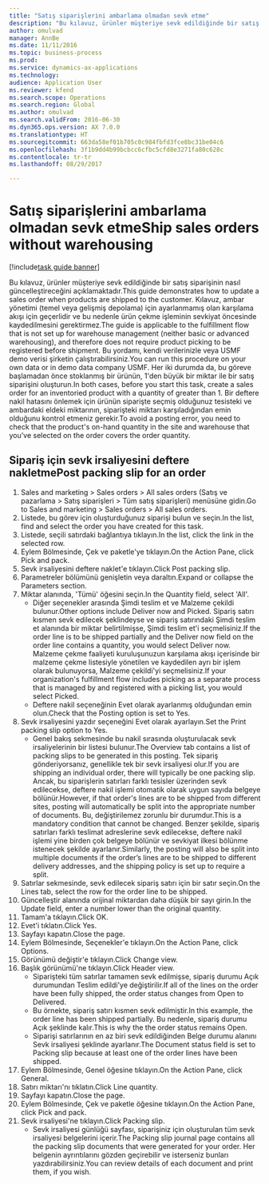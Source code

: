 ```yaml
--- 
title: "Satış siparişlerini ambarlama olmadan sevk etme"
description: "Bu kılavuz, ürünler müşteriye sevk edildiğinde bir satış siparişinin nasıl güncelleştireceğini açıklamaktadır."
author: omulvad
manager: AnnBe
ms.date: 11/11/2016
ms.topic: business-process
ms.prod: 
ms.service: dynamics-ax-applications
ms.technology: 
audience: Application User
ms.reviewer: kfend
ms.search.scope: Operations
ms.search.region: Global
ms.author: omulvad
ms.search.validFrom: 2016-06-30
ms.dyn365.ops.version: AX 7.0.0
ms.translationtype: HT
ms.sourcegitcommit: 663da58ef01b705c0c984fbfd3fce8bc31be04c6
ms.openlocfilehash: 3f1b9dd4b99bcbcc6cfbc5cfd8e3271fa80c628c
ms.contentlocale: tr-tr
ms.lasthandoff: 08/29/2017

---
```

# <a name="ship-sales-orders-without-warehousing"></a><span data-ttu-id="75790-103">Satış siparişlerini ambarlama olmadan sevk etme</span><span class="sxs-lookup"><span data-stu-id="75790-103">Ship sales orders without warehousing</span></span>

[!include[task guide banner](../../includes/task-guide-banner.md)]

<span data-ttu-id="75790-104">Bu kılavuz, ürünler müşteriye sevk edildiğinde bir satış siparişinin nasıl güncelleştireceğini açıklamaktadır.</span><span class="sxs-lookup"><span data-stu-id="75790-104">This guide demonstrates how to update a sales order when products are shipped to the customer.</span></span> <span data-ttu-id="75790-105">Kılavuz, ambar yönetimi (temel veya gelişmiş depolama) için ayarlanmamış olan karşılama akışı için geçerlidir ve bu nedenle ürün çekme işleminin sevkiyat öncesinde kaydedilmesini gerektirmez.</span><span class="sxs-lookup"><span data-stu-id="75790-105">The guide is applicable to the fulfillment flow that is not set up for warehouse management (neither basic or advanced warehousing), and therefore does not require product picking to be registered before shipment.</span></span> <span data-ttu-id="75790-106">Bu yordamı, kendi verilerinizle veya USMF demo verisi şirketin çalıştırabilirsiniz.</span><span class="sxs-lookup"><span data-stu-id="75790-106">You can run this procedure on your own data or in demo data company USMF.</span></span> <span data-ttu-id="75790-107">Her iki durumda da, bu göreve başlamadan önce stoklanmış bir ürünün, 1'den büyük bir miktar ile bir satış siparişini oluşturun.</span><span class="sxs-lookup"><span data-stu-id="75790-107">In both cases, before you start this task, create a sales order for an inventoried product with a quantity of greater than 1.</span></span> <span data-ttu-id="75790-108">Bir deftere nakil hatasını önlemek için ürünün siparişte seçmiş olduğunuz tesisteki ve ambardaki eldeki miktarının, siparişteki miktarı karşıladığından emin olduğunu kontrol etmeniz gerekir.</span><span class="sxs-lookup"><span data-stu-id="75790-108">To avoid a posting error, you need to check that the product's on-hand quantity in the site and warehouse that you’ve selected on the order covers the order quantity.</span></span>


## <a name="post-packing-slip-for-an-order"></a><span data-ttu-id="75790-109">Sipariş için sevk irsaliyesini deftere nakletme</span><span class="sxs-lookup"><span data-stu-id="75790-109">Post packing slip for an order</span></span>
1. <span data-ttu-id="75790-110">Sales and marketing > Sales orders > All sales orders (Satış ve pazarlama > Satış siparişleri > Tüm satış siparişleri) menüsüne gidin.</span><span class="sxs-lookup"><span data-stu-id="75790-110">Go to Sales and marketing > Sales orders > All sales orders.</span></span>
2. <span data-ttu-id="75790-111">Listede, bu görev için oluşturduğunuz siparişi bulun ve seçin.</span><span class="sxs-lookup"><span data-stu-id="75790-111">In the list, find and select the order you have created for this task.</span></span>
3. <span data-ttu-id="75790-112">Listede, seçili satırdaki bağlantıya tıklayın.</span><span class="sxs-lookup"><span data-stu-id="75790-112">In the list, click the link in the selected row.</span></span>
4. <span data-ttu-id="75790-113">Eylem Bölmesinde, Çek ve paketle'ye tıklayın.</span><span class="sxs-lookup"><span data-stu-id="75790-113">On the Action Pane, click Pick and pack.</span></span>
5. <span data-ttu-id="75790-114">Sevk irsaliyesini deftere naklet'e tıklayın.</span><span class="sxs-lookup"><span data-stu-id="75790-114">Click Post packing slip.</span></span>
6. <span data-ttu-id="75790-115">Parametreler bölümünü genişletin veya daraltın.</span><span class="sxs-lookup"><span data-stu-id="75790-115">Expand or collapse the Parameters section.</span></span>
7. <span data-ttu-id="75790-116">Miktar alanında, 'Tümü' öğesini seçin.</span><span class="sxs-lookup"><span data-stu-id="75790-116">In the Quantity field, select 'All'.</span></span>
    * <span data-ttu-id="75790-117">Diğer seçenekler arasında Şimdi teslim et ve Malzeme çekildi bulunur.</span><span class="sxs-lookup"><span data-stu-id="75790-117">Other options include Deliver now and Picked.</span></span> <span data-ttu-id="75790-118">Sipariş satırı kısmen sevk edilecek şeklindeyse ve sipariş satırındaki Şimdi teslim et alanında bir miktar belirtilmişse, Şimdi teslim et'i seçmelisiniz.</span><span class="sxs-lookup"><span data-stu-id="75790-118">If the order line is to be shipped partially and the Deliver now field on the order line contains a quantity, you would select Deliver now.</span></span> <span data-ttu-id="75790-119">Malzeme çekme faaliyeti kuruluşunuzun karşılama akışı içerisinde bir malzeme çekme listesiyle yönetilen ve kaydedilen ayrı bir işlem olarak bulunuyorsa, Malzeme çekildi'yi seçmelisiniz.</span><span class="sxs-lookup"><span data-stu-id="75790-119">If your organization's fulfillment flow includes picking as a separate process that is managed by and registered with a picking list, you would select Picked.</span></span>  
    * <span data-ttu-id="75790-120">Deftere nakil seçeneğinin Evet olarak ayarlanmış olduğundan emin olun.</span><span class="sxs-lookup"><span data-stu-id="75790-120">Check that the Posting option is set to Yes.</span></span>  
8. <span data-ttu-id="75790-121">Sevk irsaliyesini yazdır seçeneğini Evet olarak ayarlayın.</span><span class="sxs-lookup"><span data-stu-id="75790-121">Set the Print packing slip option to Yes.</span></span>
    * <span data-ttu-id="75790-122">Genel bakış sekmesinde bu nakil sırasında oluşturulacak sevk irsaliyelerinin bir listesi bulunur.</span><span class="sxs-lookup"><span data-stu-id="75790-122">The Overview tab contains a list of packing slips to be generated in this posting.</span></span> <span data-ttu-id="75790-123">Tek sipariş gönderiyorsanız, genellikle tek bir sevk irsaliyesi olur.</span><span class="sxs-lookup"><span data-stu-id="75790-123">If you are shipping an individual order, there will typically be one packing slip.</span></span> <span data-ttu-id="75790-124">Ancak, bu siparişlerin satırları farklı tesisler üzerinden sevk edilecekse, deftere nakil işlemi otomatik olarak uygun sayıda belgeye bölünür.</span><span class="sxs-lookup"><span data-stu-id="75790-124">However, if that order's lines are to be shipped from different sites, posting will automatically be split into the appropriate number of documents.</span></span> <span data-ttu-id="75790-125">Bu, değiştirilemez zorunlu bir durumdur.</span><span class="sxs-lookup"><span data-stu-id="75790-125">This is a mandatory condition that cannot be changed.</span></span> <span data-ttu-id="75790-126">Benzer şekilde, sipariş satırları farklı teslimat adreslerine sevk edilecekse, deftere nakil işlemi yine birden çok belgeye bölünür ve sevkiyat ilkesi bölünme istenecek şekilde ayarlanır.</span><span class="sxs-lookup"><span data-stu-id="75790-126">Similarly, the posting will also be split into multiple documents if the order’s lines are to be shipped to different delivery addresses, and the shipping policy is set up to require a split.</span></span>  
9. <span data-ttu-id="75790-127">Satırlar sekmesinde, sevk edilecek sipariş satırı için bir satır seçin.</span><span class="sxs-lookup"><span data-stu-id="75790-127">On the Lines tab, select the row for the order line to be shipped.</span></span>
10. <span data-ttu-id="75790-128">Güncelleştir alanında orijinal miktardan daha düşük bir sayı girin.</span><span class="sxs-lookup"><span data-stu-id="75790-128">In the Update field, enter a number lower than the original quantity.</span></span>
11. <span data-ttu-id="75790-129">Tamam'a tıklayın.</span><span class="sxs-lookup"><span data-stu-id="75790-129">Click OK.</span></span>
12. <span data-ttu-id="75790-130">Evet'i tıklatın.</span><span class="sxs-lookup"><span data-stu-id="75790-130">Click Yes.</span></span>
13. <span data-ttu-id="75790-131">Sayfayı kapatın.</span><span class="sxs-lookup"><span data-stu-id="75790-131">Close the page.</span></span>
14. <span data-ttu-id="75790-132">Eylem Bölmesinde, Seçenekler'e tıklayın.</span><span class="sxs-lookup"><span data-stu-id="75790-132">On the Action Pane, click Options.</span></span>
15. <span data-ttu-id="75790-133">Görünümü değiştir'e tıklayın.</span><span class="sxs-lookup"><span data-stu-id="75790-133">Click Change view.</span></span>
16. <span data-ttu-id="75790-134">Başlık görünümü'ne tıklayın.</span><span class="sxs-lookup"><span data-stu-id="75790-134">Click Header view.</span></span>
    * <span data-ttu-id="75790-135">Siparişteki tüm satırlar tamamen sevk edilmişse, sipariş durumu Açık durumundan Teslim edildi'ye değiştirilir.</span><span class="sxs-lookup"><span data-stu-id="75790-135">If all of the lines on the order have been fully shipped, the order status changes from Open to Delivered.</span></span>  
    * <span data-ttu-id="75790-136">Bu örnekte, sipariş satırı kısmen sevk edilmiştir.</span><span class="sxs-lookup"><span data-stu-id="75790-136">In this example, the order line has been shipped partially.</span></span> <span data-ttu-id="75790-137">Bu nedenle, sipariş durumu Açık şeklinde kalır.</span><span class="sxs-lookup"><span data-stu-id="75790-137">This is why the the order status remains Open.</span></span>     
    * <span data-ttu-id="75790-138">Siparişi satırlarının en az biri sevk edildiğinden Belge durumu alanını Sevk irsaliyesi şeklinde ayarlanır.</span><span class="sxs-lookup"><span data-stu-id="75790-138">The Document status field is set to Packing slip because at least one of the order lines have been shipped.</span></span>  
17. <span data-ttu-id="75790-139">Eylem Bölmesinde, Genel öğesine tıklayın.</span><span class="sxs-lookup"><span data-stu-id="75790-139">On the Action Pane, click General.</span></span>
18. <span data-ttu-id="75790-140">Satırı miktarı'nı tıklatın.</span><span class="sxs-lookup"><span data-stu-id="75790-140">Click Line quantity.</span></span>
19. <span data-ttu-id="75790-141">Sayfayı kapatın.</span><span class="sxs-lookup"><span data-stu-id="75790-141">Close the page.</span></span>
20. <span data-ttu-id="75790-142">Eylem Bölmesinde, Çek ve paketle öğesine tıklayın.</span><span class="sxs-lookup"><span data-stu-id="75790-142">On the Action Pane, click Pick and pack.</span></span>
21. <span data-ttu-id="75790-143">Sevk irsaliyesi'ne tıklayın.</span><span class="sxs-lookup"><span data-stu-id="75790-143">Click Packing slip.</span></span>
    * <span data-ttu-id="75790-144">Sevk irsaliyesi günlüğü sayfası, siparişiniz için oluşturulan tüm sevk irsaliyesi belgelerini içerir.</span><span class="sxs-lookup"><span data-stu-id="75790-144">The Packing slip journal page contains all the packing slip documents that were generated for your order.</span></span> <span data-ttu-id="75790-145">Her belgenin ayrıntılarını gözden geçirebilir ve isterseniz bunları yazdırabilirsiniz.</span><span class="sxs-lookup"><span data-stu-id="75790-145">You can review details of each document and print them, if you wish.</span></span>  



